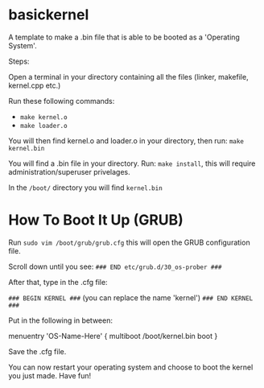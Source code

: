 # basickernel
A template to make a .bin file that is able to be booted as a 'Operating System'. 

Steps:

Open a terminal in your directory containing all the files (linker, makefile, kernel.cpp etc.)

Run these following commands:
- `make kernel.o`
- `make loader.o`

You will then find kernel.o and loader.o in your directory, then run: `make kernel.bin`

You will find a .bin file in your directory. Run: `make install`, this will require administration/superuser privelages.

In the `/boot/` directory you will find `kernel.bin`

# How To Boot It Up (GRUB)

Run `sudo vim /boot/grub/grub.cfg` this will open the GRUB configuration file.

Scroll down until you see: `### END etc/grub.d/30_os-prober ###`

After that, type in the .cfg file:

`### BEGIN KERNEL ###` (you can replace the name 'kernel')
`### END KERNEL ###`

Put in the following in between:

menuentry 'OS-Name-Here' {
          multiboot /boot/kernel.bin
          boot
}

Save the .cfg file.

You can now restart your operating system and choose to boot the kernel you just made. Have fun!
